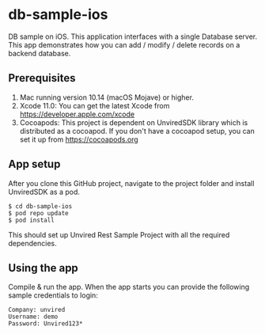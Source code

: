 # db-sample-ios
DB sample on iOS. This application interfaces with a single Database server. This app demonstrates how you can add / modify / delete records on a backend database. 

**Prerequisites**
-----------------
1. Mac running version 10.14 (macOS Mojave) or higher.
2. Xcode 11.0:
You can get the latest Xcode from https://developer.apple.com/xcode
3. Cocoapods:
This project is dependent on UnviredSDK library which is distributed as a cocoapod. If you don't have a cocoapod setup, you can set it up from https://cocoapods.org

**App setup**
----------------
After you clone this GitHub project, navigate to the project folder and install UnviredSDK as a pod.
```
$ cd db-sample-ios
$ pod repo update
$ pod install
```
This should set up Unvired Rest Sample Project with all the required dependencies.

**Using the app**
----------------
Compile & run the app. When the app starts you can provide the following sample credentials to login:
```
Company: unvired
Username: demo
Password: Unvired123*
```

